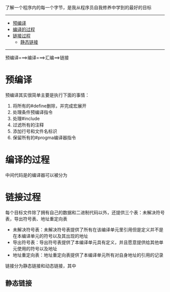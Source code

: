 了解一个程序内的每一个字节，是我从程序员自我修养中学到的最好的目标


_____

<!-- TOC -->

- [预编译](#%E9%A2%84%E7%BC%96%E8%AF%91)
- [编译的过程](#%E7%BC%96%E8%AF%91%E7%9A%84%E8%BF%87%E7%A8%8B)
- [链接过程](#%E9%93%BE%E6%8E%A5%E8%BF%87%E7%A8%8B)
    - [静态链接](#%E9%9D%99%E6%80%81%E9%93%BE%E6%8E%A5)

<!-- /TOC -->
_____


预编译===>编译===>汇编==>链接

# 预编译
预编译其实很简单主要是执行下面的事情：
1. 将所有的#define删除，并完成宏展开
2. 处理条件预编译指令
3. 处理#include
4. 过滤所有的注释
5. 添加行号和文件名标识
6. 保留所有的#progma编译器指令


# 编译的过程


中间代码是的编译器可以被分为



# 链接过程


每个目标文件除了拥有自己的数据和二进制代码以外，还提供三个表：未解决符号表，导出符号表、地址重定向表
- 未解决符号表：未解决符号表提供了所有在该编译单元里引用但是定义并不是在本编译单元的符号以及其出现的地址
- 导出符号表：导出符号表提供了本编译单元具有定义，并且愿意提供给其他单元使用的符号以及地址
- 地址重定向表：地址重定向表提供了本编译单元所有对自身地址的引用的记录


链接分为静态链接和动态链接，其中
## 静态链接


